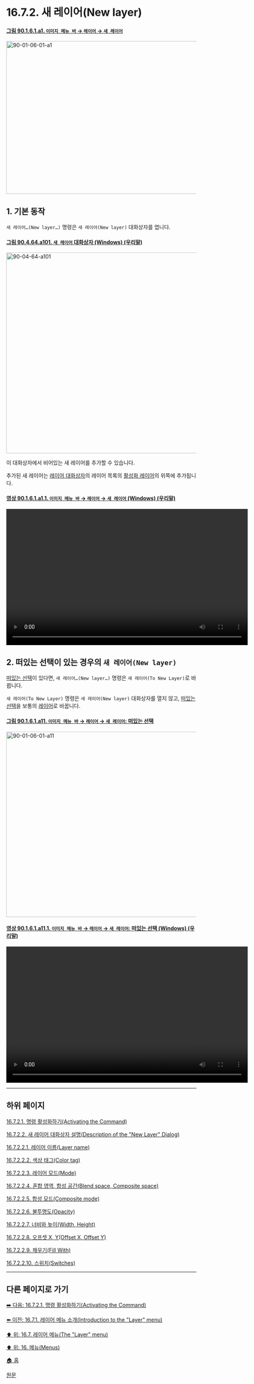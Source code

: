 # 16.7.2. 새 레이어(New layer)

<a id="90-01-06-01-a1"></a>

#### [그림 90.1.6.1.a1. `이미지 메뉴 바` → `레이어` → `새 레이어`](./90-01-06-01-new_layer.md#90-01-06-01-a1)
<img width="849" height="404" alt="90-01-06-01-a1" src="https://github.com/user-attachments/assets/9ef7e0f8-5694-4395-8a77-a66828151acb" />

<a id="16-07-02-s1"></a>

## 1. 기본 동작
`새 레이어…(New layer…)` 명령은 `새 레이어(New layer)` 대화상자를 엽니다.

<a id="90-04-64-a101"></a>

#### [그림 90.4.64.a101. `새 레이어` 대화상자 (Windows) (우리말)](./90-04-0064-new_layer.md#90-04-64-a101)
<img width="542" height="531" alt="90-04-64-a101" src="https://github.com/user-attachments/assets/81e9a5cf-4333-4007-81cb-20854832e289" />

이 대화상자에서 비어있는 새 레이어를 추가할 수 있습니다.

추가된 새 레이어는 [레이어 대화상자](./15-02-01-00-layers_dialog.md)의 레이어 목록의 [활성화 레이어](./19-glossaryx-active_layer.md)의 위쪽에 추가됩니다.

<a id="90-01-06-01-a1-01"></a>

#### [영상 90.1.6.1.a1.1. `이미지 메뉴 바` → `레이어` → `새 레이어` (Windows) (우리말)](./90-01-06-01-new_layer.md#90-01-06-01-a1-01)
<video controls="controls" width="640" height="360" src="https://github.com/user-attachments/assets/291cd2d4-3c6c-4b56-be29-c1822a1cf94d"></video>

<a id="16-07-02-s2"></a>

## 2. 떠있는 선택이 있는 경우의 `새 레이어(New layer)`
[떠있는 선택](./19-glossaryx-floating_selection.md)이 있다면, `새 레이어…(New layer…)` 명령은 `새 레이어(To New Layer)`로 바뀝니다.

`새 레이어(To New Layer)` 명령은 `새 레이어(New layer)` 대화상자를 열지 않고, [떠있는 선택](./19-glossaryx-floating_selection.md)을 보통의 [레이어](./19-glossaryx-layer.md)로 바꿉니다.

<a id="90-01-06-01-a11"></a>

#### [그림 90.1.6.1.a11. `이미지 메뉴 바` → `레이어` → `새 레이어`: 떠있는 선택](./90-01-06-01-new_layer.md#90-01-06-01-a11)
<img width="970" height="490" alt="90-01-06-01-a11" src="https://github.com/user-attachments/assets/0ef8276c-33d2-49b1-acce-c5ef00171c1e" />

<a id="90-01-06-01-a11-01"></a>

#### [영상 90.1.6.1.a11.1. `이미지 메뉴 바` → `레이어` → `새 레이어`: 떠있는 선택 (Windows) (우리말)](./90-01-06-01-new_layer.md#90-01-06-01-a11-01)
<video controls="controls" width="640" height="360" src="https://github.com/user-attachments/assets/2ffabd1e-9a35-43a6-946d-33c4c8aa04bc"></video>

***

## 하위 페이지

[16.7.2.1. 명령 활성화하기(Activating the Command)](./16-07-02-01-activating_the_command.md)

[16.7.2.2. 새 레이어 대화상자 설명(Description of the "New Layer" Dialog)](./16-07-02-02-00-description_of_the_new_layer_dialog.md)

[16.7.2.2.1. 레이어 이름(Layer name)](./16-07-02-02-01-layer_name.md)

[16.7.2.2.2. 색상 태그(Color tag)](./16-07-02-02-02-color_tag.md)

[16.7.2.2.3. 레이어 모드(Mode)](./16-07-02-02-03-mode.md)

[16.7.2.2.4. 혼합 영역, 합성 공간(Blend space, Composite space)](./16-07-02-02-04-blend_space_n_composite_space.md)

[16.7.2.2.5. 합성 모드(Composite mode)](./16-07-02-02-05-composite_mode.md)

[16.7.2.2.6. 불투명도(Opacity)](./16-07-02-02-06-opacity.md)

[16.7.2.2.7. 너비와 높이(Width, Height)](./16-07-02-02-07-width_n_height.md)

[16.7.2.2.8. 오프셋 X, Y(Offset X, Offset Y)](./16-07-02-02-08-offset_x_n_offset_y.md)

[16.7.2.2.9. 채우기(Fill With)](./16-07-02-02-09-fill_with.md)

[16.7.2.2.10. 스위치(Switches)](./16-07-02-02-10-switches.md)

***

## 다른 페이지로 가기

[➡️ 다음: 16.7.2.1. 명령 활성화하기(Activating the Command)](./16-07-02-01-activating_the_command.md)

[⬅️ 이전: 16.7.1. 레이어 메뉴 소개(Introduction to the "Layer" menu)](./16-07-01-introduction-to-the-layer-menu.md)

[⬆️ 위: 16.7. 레이어 메뉴(The "Layer" menu)](./16-07-00-the-layer-menu.md)

[⬆️ 위: 16. 메뉴(Menus)](./16-00-menus.md)

[🏠 홈](./00-home.md)

[원문](https://docs.gimp.org/2.10/ko/gimp-layer-new.html)
